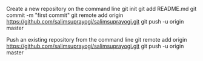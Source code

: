Create a new repository on the command line
    git init
    git add README.md
    git commit -m "first commit"
    git remote add origin https://github.com/salimsuprayogi/salimsuprayogi.git
    git push -u origin master

Push an existing repository from the command line
    git remote add origin https://github.com/salimsuprayogi/salimsuprayogi.git
    git push -u origin master